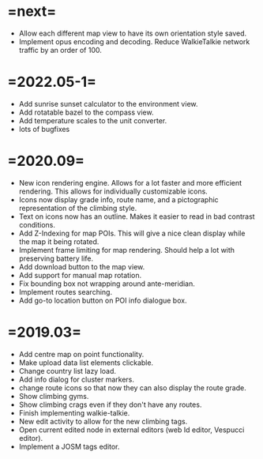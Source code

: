 =next=
========
- Allow each different map view to have its own orientation style saved. 
- Implement opus encoding and decoding. Reduce WalkieTalkie network traffic by an order of 100.

=2022.05-1=
========
- Add sunrise sunset calculator to the environment view.
- Add rotatable bazel to the compass view.
- Add temperature scales to the unit converter.
- lots of bugfixes

=2020.09=
========
- New icon rendering engine. Allows for a lot faster and more efficient rendering. This allows for individually customizable icons.
- Icons now display grade info, route name, and a pictographic representation of the climbing style.
- Text on icons now has an outline. Makes it easier to read in bad contrast conditions.
- Add Z-Indexing for map POIs. This will give a nice clean display while the map it being rotated.
- Implement frame limiting for map rendering. Should help a lot with preserving battery life.
- Add download button to the map view.
- Add support for manual map rotation.
- Fix bounding box not wrapping around ante-meridian.
- Implement routes searching.
- Add go-to location button on POI info dialogue box.

=2019.03=
========
- Add centre map on point functionality.
- Make upload data list elements clickable.
- Change country list lazy load.
- Add info dialog for cluster markers.
- change route icons so that now they can also display the route grade.
- Show climbing gyms.
- Show climbing crags even if they don't have any routes.
- Finish implementing walkie-talkie.
- New edit activity to allow for the new climbing tags.
- Open current edited node in external editors (web Id editor, Vespucci editor).
- Implement a JOSM tags editor.
